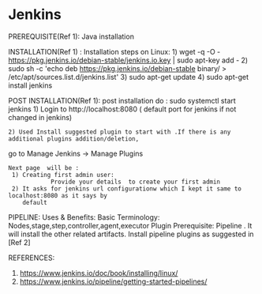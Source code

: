 # Jenkins


PREREQUISITE(Ref 1):
            Java installation

INSTALLATION(Ref 1) :
    Installation steps on Linux:
            1)  wget -q -O - https://pkg.jenkins.io/debian-stable/jenkins.io.key | sudo apt-key add -
            2) sudo sh -c 'echo deb https://pkg.jenkins.io/debian-stable binary/ > \
    /etc/apt/sources.list.d/jenkins.list'
            3) sudo apt-get update
            4) sudo apt-get install jenkins

POST INSTALLATION(Ref 1):
    post installation do :  sudo systemctl start jenkins
    1) Login to http://localhost:8080   ( default port for jenkins if not changed in jenkins)

    2) Used Install suggested plugin to start with .If there is any additional plugins addition/deletion,
 go to Manage Jenkins -> Manage Plugins

   
    Next page  will be :
     1) Creating first admin user:
                Provide your details  to create your first admin
     2) It asks for jenkins url configurationw which I kept it same to localhost:8080 as it says by
        default

PIPELINE:
   Uses & Benefits:
   Basic Terminology:
        Nodes,stage,step,controller,agent,executor
   Plugin Prerequisite: Pipeline . It will install the other related artifacts.
                        Install pipeline plugins as suggested in [Ref 2]

REFERENCES:
 1) https://www.jenkins.io/doc/book/installing/linux/
 2) https://www.jenkins.io/pipeline/getting-started-pipelines/
        




